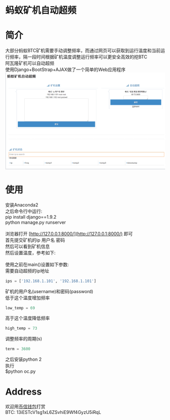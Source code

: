 <h1>蚂蚁矿机自动超频</hi>

简介
=======
大部分蚂蚁BTC矿机需要手动调整频率，而通过网页可以获取到运行温度和当前运行频率，隔一段时间根据矿机温度调整运行频率可以更安全高效的挖BTC<br />
阿瓦隆矿机可以自动超频<br />
使用Django+BootStrap+AJAX做了一个简单的Web应用程序
![Image text](fig/main.png)

使用
=======
安装Anaconda2 <br />
之后命令行中运行: <br />
pip install django==1.9.2 <br />
python manage.py runserver <br />
<br />
浏览器打开 [http://127.0.0.1:8000/](http://127.0.0.1:8000/) 即可 <br />
首先提交矿机的ip 用户名 密码<br />
然后可以看到矿机信息<br />
然后设置温度，参考如下:<br />
<br />
使用之前在main()设置如下参数: <br />
需要自动超频的ip地址<br />
```Python
ips = ['192.168.1.101', '192.168.1.101']
```
矿机的用户名(username)和密码(password)<br />
低于这个温度增加频率<br />
```Python
low_temp = 69
```
高于这个温度降低频率<br />
```Python
high_temp = 73
```
调整频率的周期(s) <br />
```Python
term = 3600
```

之后安装python 2<br />
执行<br />
$python oc.py<br />

Address
=======
欢迎用[币信钱包](https://web.bixin.im/webapp/)打赏<br />
BTC: 13iESTcV1sg1xL6ZSvhiE9Wf4GyzU5iRqL
